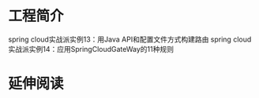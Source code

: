 # 工程简介
spring cloud实战派实例13：用Java API和配置文件方式构建路由
spring cloud实战派实例14：应用SpringCloudGateWay的11种规则
# 延伸阅读

